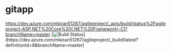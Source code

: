 # gitapp
https://dev.azure.com/mkiran51267/agileproject/_apis/build/status%2Fagileproject-ASP.NET%20Core%20(.NET%20Framework)-CI?branchName=master
[![Build Status](https://dev.azure.com/mkiran51267/agileproject/_apis/build/status%2Fagileproject-ASP.NET%20Core%20(.NET%20Framework)-CI?branchName=master)](https://dev.azure.com/mkiran51267/agileproject/_build/latest?definitionId=8&branchName=master)

